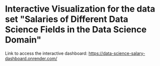 # Interactive Visualization for the data set "Salaries of Different Data Science Fields in the Data Science Domain"
Link to access the interactive dashboard: https://data-science-salary-dashboard.onrender.com/
